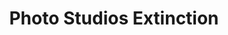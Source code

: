 ---
collection_archive: false
collection_awards: []
collection_category:
  - Reportage
  - Environments
  - Still Life + Details
  - Workplace
  - Color
collection_content: 
collection_cover: https://d1sf55qlb7p6hz.cloudfront.net/studios-7.jpg
collection_cover_mobile: https://d1sf55qlb7p6hz.cloudfront.net/verticalcovers-5.jpg
collection_description: >-
  Like many of my works, I am interested in the artifacts left behind by our
  evolving relationship with technology. Will iPhones and influencers cover all
  of our senior photos, glamour shots, and high school homecomings?
collection_description_alignment: center
collection_filter: Personal
collection_hidden: false
collection_meta: Preview of a Work in Progress
collection_press: []
collection_preview:
  - https://d1sf55qlb7p6hz.cloudfront.net/studios-cover-3.jpg
  - https://d1sf55qlb7p6hz.cloudfront.net/studios-cover-1.jpg
  - https://d1sf55qlb7p6hz.cloudfront.net/studios-cover-2.jpg
  - https://d1sf55qlb7p6hz.cloudfront.net/studios-cover-4.jpg
cover_image: https://d1sf55qlb7p6hz.cloudfront.net/social-5.jpg
date: 
hide_footer: true
layout: blocks
logo: 
navigation_theme: white
px_extra: true
slug: Photo-Studios-Extinction
theme_color: FBC8B2
theme_color_all_works: FFAC87
title: Photo Studios Extinction
collection_exhibition:
  - content: |-
      **2019**  
      AP 35: American Photography Annual 35  
      Best Personal Work Series:  
      "Phoenix: A Dystopian Legoland That Tastes Like Candy"
    template: popup-text-element
collection_blocks:
  - _bookshop_name: collections/media-row-start
    row_alignment: between
  - _bookshop_name: collections/media-element
    block: media-element
    color: B4FFAB
    image: https://d1sf55qlb7p6hz.cloudfront.net/studios-1.jpg
    margin_left: 20
    margin_right: 0
    margin_y: 100
    width: 60
  - _bookshop_name: collections/media-row
    row_alignment: between
  - _bookshop_name: collections/media-element
    block: media-element
    color: FBE7CF
    image: https://d1sf55qlb7p6hz.cloudfront.net/studios-3.jpg
    margin_left: 10
    margin_y: 300
    width: 40
  - _bookshop_name: collections/media-element
    block: media-element
    color: F5EFEF
    image: https://d1sf55qlb7p6hz.cloudfront.net/studios-2.jpg
    margin_left: 0
    margin_right: 0
    margin_y: 100
    width: 40
  - _bookshop_name: collections/media-row
    row_alignment: between
  - _bookshop_name: collections/media-element
    block: media-element
    color: DCE3EB
    image: https://d1sf55qlb7p6hz.cloudfront.net/studios-4.jpg
    margin_left: 30
    margin_y: 100
    width: 60
  - _bookshop_name: collections/media-row
    row_alignment: between
  - _bookshop_name: collections/media-element
    block: media-element
    color: EDF2E6
    image: https://d1sf55qlb7p6hz.cloudfront.net/studios-5.jpg
    margin_left: 5
    margin_right: 0
    margin_y: 100
    width: 33
  - _bookshop_name: collections/media-element
    block: media-element
    color: FBE9ED
    image: https://d1sf55qlb7p6hz.cloudfront.net/studios-6.jpg
    margin_y: 300
    width: 50
  - _bookshop_name: collections/media-element
    block: media-element
    color: F2E8F2
    image: https://d1sf55qlb7p6hz.cloudfront.net/studios-9.jpg
    margin_left: 10
    margin_right: 0
    margin_y: 500
    width: 45
  - _bookshop_name: collections/media-element
    block: media-element
    color: F4ECE6
    image: https://d1sf55qlb7p6hz.cloudfront.net/studios-8.jpg
    margin_left: 0
    margin_right: 10
    margin_y: 200
    width: 30
  - _bookshop_name: collections/media-row
    row_alignment: between
  - _bookshop_name: collections/media-element
    block: media-element
    color: FEEECD
    image: https://d1sf55qlb7p6hz.cloudfront.net/studios-7.jpg
    margin_left: 20
    margin_right: 0
    margin_y: 100
    width: 60
  - _bookshop_name: collections/media-row-end
---